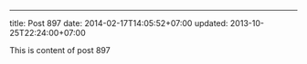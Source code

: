 ---
title: Post 897
date: 2014-02-17T14:05:52+07:00
updated: 2013-10-25T22:24:00+07:00

This is content of post 897